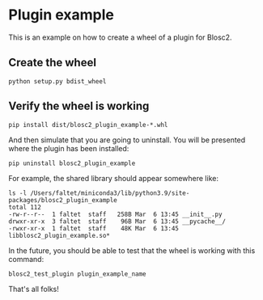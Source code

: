 # Plugin example

This is an example on how to create a wheel of a plugin for Blosc2.

## Create the wheel

```shell
python setup.py bdist_wheel
```

## Verify the wheel is working

```shell
pip install dist/blosc2_plugin_example-*.whl
```

And then simulate that you are going to uninstall.  You will be presented where the plugin has been installed:

```shell
pip uninstall blosc2_plugin_example
```

For example, the shared library should appear somewhere like:

```shell
ls -l /Users/faltet/miniconda3/lib/python3.9/site-packages/blosc2_plugin_example
total 112
-rw-r--r--  1 faltet  staff   258B Mar  6 13:45 __init__.py
drwxr-xr-x  3 faltet  staff    96B Mar  6 13:45 __pycache__/
-rwxr-xr-x  1 faltet  staff    48K Mar  6 13:45 libblosc2_plugin_example.so*
```

In the future, you should be able to test that the wheel is working with this command:

```shell
blosc2_test_plugin plugin_example_name
```

That's all folks!
